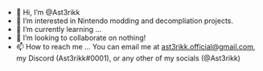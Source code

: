 - 👋 Hi, I’m @Ast3rikk
- 👀 I’m interested in Nintendo modding and decompliation projects.
- 🌱 I’m currently learning ...
- 💞️ I’m looking to collaborate on nothing! 
- 📫 How to reach me ... You can email me at ast3rikk.official@gmail.com, my Discord (Ast3rikk#0001), or any other of my socials (@Ast3rikk)

<!---
Ast3rikk/Ast3rikk is a ✨ special ✨ repository because its `README.md` (this file) appears on your GitHub profile.
You can click the Preview link to take a look at your changes.
--->
